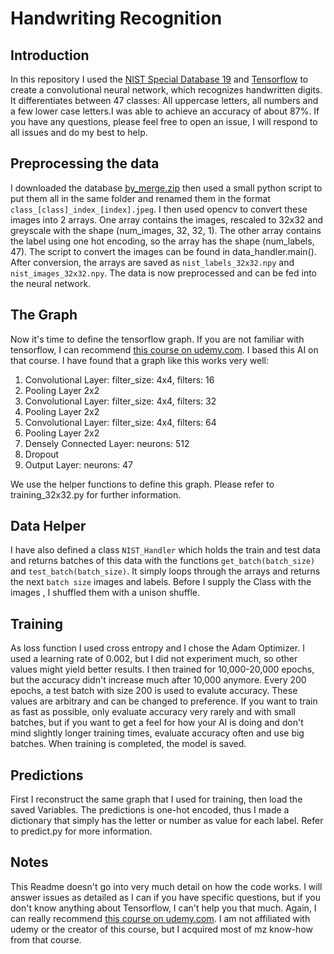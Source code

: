 # Handwriting Recognition

## Introduction
In this repository I used the [NIST Special Database 19](https://www.nist.gov/srd/nist-special-database-19) and [Tensorflow](https://www.tensorflow.org/) to create a convolutional neural network, which recognizes handwritten digits. It differentiates between 47 classes: All uppercase letters, all numbers and a few lower case letters.I was able to achieve an accuracy of about 87%. If you have any questions, please feel free to open an issue, I will respond to all issues and do my best to help.

## Preprocessing the data
I downloaded the database [by_merge.zip](https://s3.amazonaws.com/nist-srd/SD19/by_merge.zip) then used a small python script to put them all in the same folder and renamed them in the format `class_[class]_index_[index].jpeg`. I then used opencv to convert these images into 2 arrays. One array contains the images, rescaled to 32x32 and greyscale with the shape (num_images, 32, 32, 1). The other array contains the label using one hot encoding, so the array has the shape (num_labels, 47).
The script to convert the images can be found in data_handler.main(). After conversion, the arrays are saved as `nist_labels_32x32.npy` and `nist_images_32x32.npy`. The data is now preprocessed and can be fed into the neural network. 

## The Graph
Now it's time to define the tensorflow graph. If you are not familiar with tensorflow, I can recommend [this course on udemy.com](https://www.udemy.com/complete-guide-to-tensorflow-for-deep-learning-with-python). I based this AI on that course.
I have found that a graph like this works very well: 
1. Convolutional Layer: filter_size: 4x4, filters: 16
2. Pooling Layer 2x2
3. Convolutional Layer: filter_size: 4x4, filters: 32
4. Pooling Layer 2x2
5. Convolutional Layer: filter_size: 4x4, filters: 64
6. Pooling Layer 2x2
7. Densely Connected Layer: neurons: 512
8. Dropout
9. Output Layer: neurons: 47

We use the helper functions to define this graph. Please refer to training_32x32.py for further information. 

## Data Helper
I have also defined a class `NIST_Handler` which holds the train and test data and returns batches of this data with the functions `get_batch(batch_size)` and `test_batch(batch_size)`. 
It simply loops through the arrays and returns the next `batch size` images and labels.  Before I supply the Class with the images , I shuffled them with a unison shuffle.

## Training
As  loss function I used cross entropy and I chose the Adam Optimizer. I used a learning rate of 0.002, but I did not experiment much, so other values might yield better results. I then trained for 10,000-20,000 epochs, but the accuracy didn't increase much after 10,000 anymore. 
Every 200 epochs, a test batch with size 200 is used to evalute accuracy. These values are arbitrary and can be changed to preference. If you want to train as fast as possible, only evaluate accuracy very rarely and with small batches, but
if you want to get a feel for how your AI is doing and don't mind slightly longer training times, evaluate accuracy often and use big batches.
When training is completed, the model is saved. 

## Predictions
First I reconstruct the same graph that I used for training, then load the saved Variables. The predictions is one-hot encoded, thus
I made a dictionary that simply has the letter or number as value for each label. Refer to predict.py for more information.

## Notes
This Readme doesn't go into very much detail on how the code works. I will answer issues as detailed as I can if you have specific questions, but if you don't know anything about Tensorflow, I can't help you that much. Again, I can really recommend [this course on udemy.com](https://www.udemy.com/complete-guide-to-tensorflow-for-deep-learning-with-python). I am not affiliated with udemy or the creator of this course, but I acquired most of mz know-how from that course. 